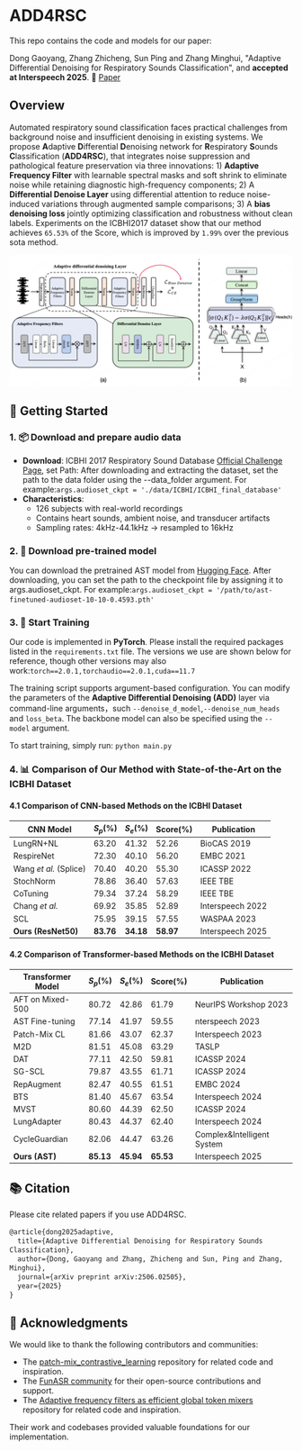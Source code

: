 # ADD4RSC
This repo contains the code and models for our paper: 

Dong Gaoyang, Zhang Zhicheng, Sun Ping and Zhang Minghui, "Adaptive Differential Denoising for Respiratory Sounds Classification", and **accepted at Interspeech 2025**. 📑 <a href="https://arxiv.org/pdf/2506.02505">Paper</a>


## Overview
Automated respiratory sound classification faces practical challenges from background noise and insufficient denoising in existing systems. We propose **A**daptive **D**ifferential **D**enoising network for **R**espiratory **S**ounds **C**lassification (**ADD4RSC**), that integrates noise suppression and pathological feature preservation via three innovations: 1) **Adaptive Frequency Filter** with learnable spectral masks and soft shrink to eliminate noise while retaining diagnostic high-frequency components; 2) A **Differential Denoise Layer** using differential attention to reduce noise-induced variations through augmented sample comparisons; 3) A **bias denoising loss** jointly optimizing classification and robustness without clean labels. Experiments on the ICBHI2017 dataset show that our method achieves `65.53%` of the Score, which is improved by `1.99%` over the previous sota method.

<p align="center">
  <img src="./image/fig_0216.png" alt="ADD4RSC model architecture" width="600"/>
</p>


## 🚀 Getting Started



### 1. 📦 Download and prepare audio data
- **Download**: ICBHI 2017 Respiratory Sound Database [Official Challenge Page](https://bhichallenge.med.auth.gr/ICBHI_2017_Challenge), set Path: After downloading and extracting the dataset, set the path to the data folder using the --data_folder argument. For example:```args.audioset_ckpt = './data/ICBHI/ICBHI_final_database'```
- **Characteristics**:
  - 126 subjects with real-world recordings
  - Contains heart sounds, ambient noise, and transducer artifacts
  - Sampling rates: 4kHz-44.1kHz → resampled to 16kHz


### 2. 🤖 Download pre-trained model
You can download the pretrained AST model from [Hugging Face](https://huggingface.co/MIT/ast-finetuned-audioset-10-10-0.4593).
After downloading, you can set the path to the checkpoint file by assigning it to args.audioset_ckpt. For example:```args.audioset_ckpt = '/path/to/ast-finetuned-audioset-10-10-0.4593.pth'```


### 3. 🧠 Start Training

Our code is implemented in **PyTorch**. Please install the required packages listed in the `requirements.txt` file. The versions we use are shown below for reference, though other versions may also work:```torch==2.0.1,torchaudio==2.0.1,cuda==11.7```


The training script supports argument-based configuration. You can modify the parameters of the **Adaptive Differential Denoising (ADD)** layer via command-line arguments，such `--denoise_d_model`,`--denoise_num_heads` and `loss_beta`. The backbone model can also be specified using the `--model` argument.

To start training, simply run: ```python main.py```


### 4. 📊 Comparison of Our Method with State-of-the-Art on the ICBHI Dataset
####  4.1 Comparison of CNN-based Methods on the ICBHI Dataset
| CNN Model                    | $S_p$(%) | $S_e$(%) | Score(%) | Publication    |
|-----------------------------|----------|----------|----------|----------------|
| LungRN+NL              | 63.20    | 41.32    | 52.26    | BioCAS 2019    |
| RespireNet               | 72.30    | 40.10    | 56.20    | EMBC 2021      |
| Wang *et al.*  (Splice)  | 70.40    | 40.20    | 55.30    | ICASSP 2022    |
| StochNorm               | 78.86    | 36.40    | 57.63    | IEEE TBE       |
| CoTuning                | 79.34    | 37.24    | 58.29    | IEEE TBE       |
| Chang *et al.*          | 69.92    | 35.85    | 52.89    | Interspeech 2022|
| SCL                    | 75.95    | 39.15    | 57.55    | WASPAA 2023          |
| **Ours (ResNet50)**         | **83.76**| **34.18**| **58.97**| Interspeech 2025    |

#### 4.2 Comparison of Transformer-based Methods on the ICBHI Dataset
| Transformer Model           | $S_p$(%) | $S_e$(%) | Score(%) | Publication    |
|-----------------------------|----------|----------|----------|----------------|
| AFT on Mixed-500         | 80.72    | 42.86    | 61.79    | NeurIPS Workshop 2023          |
| AST Fine-tuning          | 77.14    | 41.97    | 59.55    | nterspeech 2023   |
| Patch-Mix CL             | 81.66    | 43.07    | 62.37    | Interspeech 2023   |
| M2D                    | 81.51    | 45.08    | 63.29    | TASLP  |
| DAT                     | 77.11    | 42.50    | 59.81    | ICASSP 2024          |
| SG-SCL                   | 79.87    | 43.55    | 61.71    | ICASSP 2024          |
| RepAugment               | 82.47    | 40.55    | 61.51    | EMBC 2024          |
| BTS                    | 81.40    | 45.67    | 63.54    | Interspeech 2024|
| MVST                   | 80.60    | 44.39    | 62.50    | ICASSP 2024    |
| LungAdapter            | 80.43    | 44.37    | 62.40    | Interspeech 2024|
| CycleGuardian           | 82.06    | 44.47    | 63.26    | Complex&Intelligent System  |
| **Ours (AST)**              | **85.13**| **45.94**| **65.53**| Interspeech 2025   |


## 📚 Citation

Please cite related papers if you use ADD4RSC.

```
@article{dong2025adaptive,
  title={Adaptive Differential Denoising for Respiratory Sounds Classification},
  author={Dong, Gaoyang and Zhang, Zhicheng and Sun, Ping and Zhang, Minghui},
  journal={arXiv preprint arXiv:2506.02505},
  year={2025}
}
```

## 🙏 Acknowledgments

We would like to thank the following contributors and communities:

- The [patch-mix_contrastive_learning](https://github.com/raymin0223/patch-mix_contrastive_learning) repository for related code and inspiration.
- The [FunASR community](https://github.com/alibaba-damo-academy/FunASR) for their open-source contributions and support.
- The [Adaptive frequency filters as efficient global token mixers](https://github.com/sunpro108/AdaptiveFrequencyFilters) repository for related code and inspiration.

Their work and codebases provided valuable foundations for our implementation.

